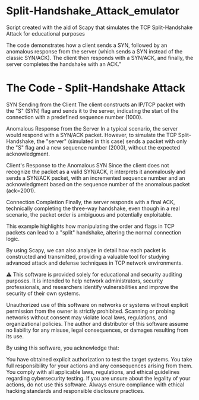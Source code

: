 # Split-Handshake_Attack_emulator
Script created with the aid of Scapy that simulates the TCP Split-Handshake Attack for educational purposes

The code demonstrates how a client sends a SYN, followed by an anomalous response from the server (which sends a SYN instead of the classic SYN/ACK). The client then responds with a SYN/ACK, and finally, the server completes the handshake with an ACK."

# The Code - Split-Handshake Attack

SYN Sending from the Client
The client constructs an IP/TCP packet with the "S" (SYN) flag and sends it to the server, indicating the start of the connection with a predefined sequence number (1000).

Anomalous Response from the Server
In a typical scenario, the server would respond with a SYN/ACK packet. However, to simulate the TCP Split-Handshake, the "server" (simulated in this case) sends a packet with only the "S" flag and a new sequence number (2000), without the expected acknowledgment.

Client's Response to the Anomalous SYN
Since the client does not recognize the packet as a valid SYN/ACK, it interprets it anomalously and sends a SYN/ACK packet, with an incremented sequence number and an acknowledgment based on the sequence number of the anomalous packet (ack=2001).

Connection Completion
Finally, the server responds with a final ACK, technically completing the three-way handshake, even though in a real scenario, the packet order is ambiguous and potentially exploitable.

This example highlights how manipulating the order and flags in TCP packets can lead to a "split" handshake, altering the normal connection logic.

By using Scapy, we can also analyze in detail how each packet is constructed and transmitted, providing a valuable tool for studying advanced attack and defense techniques in TCP network environments.

⚠️ This software is provided solely for educational and security auditing purposes. It is intended to help network administrators, security professionals, and researchers identify vulnerabilities and improve the security of their own systems.

Unauthorized use of this software on networks or systems without explicit permission from the owner is strictly prohibited. Scanning or probing networks without consent may violate local laws, regulations, and organizational policies. The author and distributor of this software assume no liability for any misuse, legal consequences, or damages resulting from its use.

By using this software, you acknowledge that:

You have obtained explicit authorization to test the target systems.
You take full responsibility for your actions and any consequences arising from them.
You comply with all applicable laws, regulations, and ethical guidelines regarding cybersecurity testing.
If you are unsure about the legality of your actions, do not use this software. Always ensure compliance with ethical hacking standards and responsible disclosure practices.
